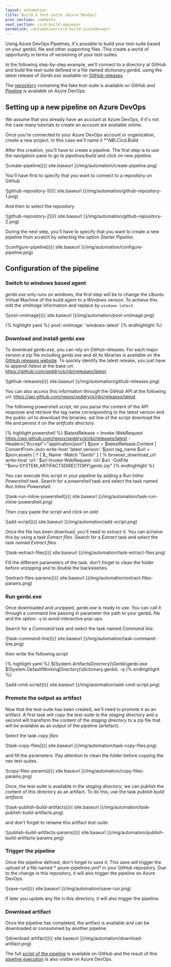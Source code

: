 ```yaml
---
layout: automation
title: Build a test-suite (Azure DevOps)
prev_section: comments
next_section: cicd-build-appveyor
permalink: /automation/cicd-build-azuredevops/
---
```

Using Azure DevOps Pipelines, it's possible to build your test-suite based on your genbiL file and other supporting files. This create a world of opportunity in terms of versioning of your test-suites.

In the following step-by-step example, we'll connect to a directory at GitHub and build the test-suite defined in a file named *dictionary.genbiL* using the latest release of *Genbi.exe* available on [GitHub releases](https://github.com/seddryck/nbi/releases/latest).

The [repository](https://github.com/seddryck/nbi.cicd.build) containing the fake test-suite is available on GitHub and [Pipeline](https://seddryck.visualstudio.com/NBi.Cicd.Build/_build) is available on Azure DevOps.

## Setting up a new pipeline on Azure DevOps

We assume that you already have an account at Azure DevOps, if it's not the case many tutorials to create an account are available online.

Once you're connected to your Azure DevOps account or organization, create a new project. In this case we'll name it *"*NBi.Cicd.Build*.

After this creation, you'll have to create a pipeline. The first step is to use the navigation pane to go to *pipelines/build* and click on new pipeline.

![create-pipeline]({{ site.baseurl }}/img/automation/create-pipeline.png)

 You'll have first to specify that you want to connect to a repository on GitHub

![github-repository-1]({{ site.baseurl }}/img/automation/github-repository-1.png)

And then to select the repository

![github-repository-2]({{ site.baseurl }}/img/automation/github-repository-2.png)

During the next step, you'll have to specify that you want to create a new pipeline from scratch by selecting the option *Starter Pipeline*.

![configure-pipeline]({{ site.baseurl }}/img/automation/configure-pipeline.png)

## Configuration of the pipeline

### Switch to windows based agent

*genbi.exe* only runs on windows, the first step will be to change the *Ubuntu* Virtual Machine of the build agent to a *Windows* version. To achieve this edit the *vmImage* information and replace by ```windows-latest```.

![pool-vmimage]({{ site.baseurl }}/img/automation/pool-vmimage.png)

{% highlight yaml %}
pool:
  vmImage: 'windows-latest'
{% endhighlight %}

### Download and install genbi.exe

To download *genbi.exe*, you can rely on GitHub releases. For each major version a zip file including *genbi.exe* and all its libraries is available on the [GitHub releases website](https://github.com/seddryck/nbi/releases). To quickly identify the latest release, you just have to append */latest* at the base url: <https://github.com/seddryck/nbi/releases/latest>.

![github-releases]({{ site.baseurl }}/img/automation/github-releases.png)

You can also access this information through the GitHub API at the following url: <https://api.github.com/repos/seddryck/nbi/releases/latest>.

The following powershell script, let you parse the content of the API response and retrieve the tag name corresponding to the latest version and the public url to download the binaries. ast line of the script download the file and persist it on the *artifcats directory*.

{% highlight powershell %}
$latestRelease = Invoke-WebRequest https://api.github.com/repos/seddryck/nbi/releases/latest -Headers{"Accept"="application/json"}
$json = $latestRelease.Content | ConvertFrom-Json
write-host 'latest version:' $json.tag_name
$url = $json.assets | ? { $_.Name -Match "Genbi" }  | % browser_download_url
write-host 'url:' $url
Invoke-WebRequest -Uri $url -OutFile "$env:SYSTEM_ARTIFACTSDIRECTORY\genbi.zip"
{% endhighlight %}

You can execute this script in your pipeline by adding a *Run Inline Powershell* task. Search for a *powershell* task and select the task named *Run Inline Powershell*.

![task-run-inline-powershell]({{ site.baseurl }}/img/automation/task-run-inline-powershell.png)

Then copy paste the script and click on *add*

![add-script]({{ site.baseurl }}/img/automation/add-script.png)

Once the file has been download, you'll need to extract it. You can achieve this by using a task *Extract files*.  Search for a *Extract* task and select the task named *Extract files*.

![task-extract-files]({{ site.baseurl }}/img/automation/task-extract-files.png)

Fill the different parameters of the task. don't forget to clean the folder before unzipping and to double the backslashes.

![extract-files-params]({{ site.baseurl }}/img/automation/extract-files-params.png)

### Run genbi.exe

Once downloaded and unzipped, *genbi.exe* is ready to use. You can call it through a command line passing in parameter the path to your genbiL file and the option ```-q``` to avoid interactive pop-ups.

Search for a *Command* task and select the task named *Command line*.

![task-command-line]({{ site.baseurl }}/img/automation/task-command-line.png)

then write the following script

{% highlight yaml %}
$(System.ArtifactsDirectory)\\Genbi\\genbi.exe $(System.DefaultWorkingDirectory)\\dictionary.genbiL -q
{% endhighlight %}

![add-cmd-script]({{ site.baseurl }}/img/automation/add-cmd-script.png)

### Promote the output as artifact

Now that the test-suite has been created, we'll need to promote it as an artifact. A first task will copy the test-suite to the *staging directory* and a second will transform the content of the *staging directory* to a zip file that will be available as an output of the pipeline (artefact).

Select the task *copy files*

![task-copy-files]({{ site.baseurl }}/img/automation/task-copy-files.png)

and fill the parameters. Pay attention to clean the folder before copying the nex test-suites.

![copy-files-params]({{ site.baseurl }}/img/automation/copy-files-params.png)

Once, the test-suite is available in the *staging directory*, we can publish the content of this directory as an artifact. To do this, use the task *publish build artifacts*

![task-publish-build-artifacts]({{ site.baseurl }}/img/automation/task-publish-build-artifacts.png)

and don't forget to rename this artifact *test-suite*

![publish-build-artifacts-params]({{ site.baseurl }}/img/automation/publish-build-artifacts-params.png)

### Trigger the pipeline

Once the pipeline defined, don't forget to save it. This save will trigger the upload of a file named *
azure-pipelines.yml* in your GitHub repository. Due to the change in this repository, it will also trigger the pipeline on Azure DevOps.

![save-run]({{ site.baseurl }}/img/automation/save-run.png)

If later you update any file in this directory, it will also trigger the pipeline.

### Download artifact

Once the pipeline has completed, the artifact is available and can be downloaded or consummed by another pipeline.

![download-artifact]({{ site.baseurl }}/img/automation/download-artifact.png)

The full [script of the pipeline](https://github.com/Seddryck/NBi.Cicd.Build/blob/master/azure-pipelines.yml) is available on GitHub and the result of this [pipeline execution](https://seddryck.visualstudio.com/NBi.Cicd.Build/_build) is also visible on Azure DevOps.
